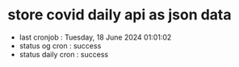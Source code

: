 # store covid daily api as json data

- last cronjob : Tuesday, 18 June 2024 01:01:02
- status og cron : success
- status daily cron : success
      
      
